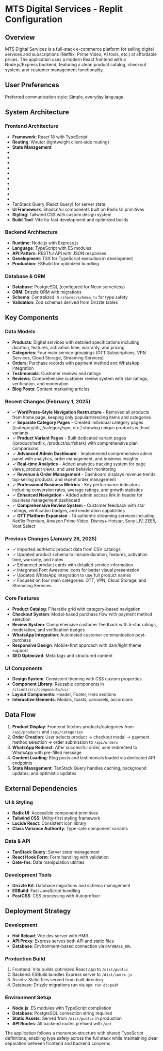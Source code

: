 # MTS Digital Services - Replit Configuration

## Overview

MTS Digital Services is a full-stack e-commerce platform for selling digital services and subscriptions (Netflix, Prime Video, AI tools, etc.) at affordable prices. The application uses a modern React frontend with a Node.js/Express backend, featuring a clean product catalog, checkout system, and customer management functionality.

## User Preferences

Preferred communication style: Simple, everyday language.

## System Architecture

### Frontend Architecture
- **Framework**: React 18 with TypeScript
- **Routing**: Wouter (lightweight client-side routing)
- **State Management**
-
-
-
-
-
-
-
-
-
-
-    TanStack Query (React Query) for server state
- **UI Framework**: Shadcn/ui components built on Radix UI primitives
- **Styling**: Tailwind CSS with custom design system
- **Build Tool**: Vite for fast development and optimized builds

### Backend Architecture  
- **Runtime**: Node.js with Express.js
- **Language**: TypeScript with ES modules
- **API Pattern**: RESTful API with JSON responses
- **Development**: TSX for TypeScript execution in development
- **Production**: ESBuild for optimized bundling

### Database & ORM
- **Database**: PostgreSQL (configured for Neon serverless)
- **ORM**: Drizzle ORM with migrations
- **Schema**: Centralized in `/shared/schema.ts` for type safety
- **Validation**: Zod schemas derived from Drizzle tables

## Key Components

### Data Models
- **Products**: Digital services with detailed specifications including duration, features, activation time, warranty, and pricing
- **Categories**: Four main service groupings (OTT Subscriptions, VPN Services, Cloud Storage, Streaming Services)
- **Orders**: Purchase records with payment method and WhatsApp integration
- **Testimonials**: Customer reviews and ratings
- **Reviews**: Comprehensive customer review system with star ratings, verification, and moderation
- **Blog Posts**: Content marketing articles

### Recent Changes (February 1, 2025)
- ✓ **WordPress-Style Navigation Restructure** - Removed all products from home page, keeping only popular/trending items and categories
- ✓ **Separate Category Pages** - Created individual category pages (/category/ott, /category/vpn, etc.) showing unique products without variants
- ✓ **Product Variant Pages** - Built dedicated variant pages (/product/netflix, /product/surfshark) with comprehensive plan comparisons
- ✓ **Advanced Admin Dashboard** - Implemented comprehensive admin panel with analytics, order management, and business insights
- ✓ **Real-time Analytics** - Added analytics tracking system for page views, product views, and user behavior monitoring
- ✓ **Revenue & Order Management** - Dashboard displays revenue trends, top-selling products, and recent order management
- ✓ **Professional Business Metrics** - Key performance indicators including conversion rates, average ratings, and growth statistics
- ✓ **Enhanced Navigation** - Added admin access link in header for business management dashboard
- ✓ **Comprehensive Review System** - Customer feedback with star ratings, verification badges, and moderation capabilities
- ✓ **OTT Platform Expansion** - 14 authentic streaming services including Netflix Premium, Amazon Prime Video, Disney+ Hotstar, Sony LIV, ZEE5, Voot Select

### Previous Changes (January 26, 2025)
- ✓ Imported authentic product data from CSV catalogs
- ✓ Updated product schema to include duration, features, activation time, warranty, and notes
- ✓ Enhanced product cards with detailed service information
- ✓ Integrated Font Awesome icons for better visual presentation
- ✓ Updated WhatsApp integration to use full product names
- ✓ Focused on four main categories: OTT, VPN, Cloud Storage, and Streaming Services

### Core Features
- **Product Catalog**: Filterable grid with category-based navigation
- **Checkout System**: Modal-based purchase flow with payment method selection
- **Review System**: Comprehensive customer feedback with 5-star ratings, moderation, and verification badges
- **WhatsApp Integration**: Automated customer communication post-purchase
- **Responsive Design**: Mobile-first approach with dark/light theme support
- **SEO Optimized**: Meta tags and structured content

### UI Components
- **Design System**: Consistent theming with CSS custom properties
- **Component Library**: Reusable components in `/client/src/components/ui/`
- **Layout Components**: Header, Footer, Hero sections
- **Interactive Elements**: Modals, toasts, carousels, accordions

## Data Flow

1. **Product Display**: Frontend fetches products/categories from `/api/products` and `/api/categories`
2. **Order Creation**: User selects product → checkout modal → payment method selection → order submission to `/api/orders`
3. **WhatsApp Redirect**: After successful order, user redirected to WhatsApp with pre-filled message
4. **Content Loading**: Blog posts and testimonials loaded via dedicated API endpoints
5. **State Management**: TanStack Query handles caching, background updates, and optimistic updates

## External Dependencies

### UI & Styling
- **Radix UI**: Accessible component primitives
- **Tailwind CSS**: Utility-first styling framework
- **Lucide React**: Consistent icon library
- **Class Variance Authority**: Type-safe component variants

### Data & API
- **TanStack Query**: Server state management
- **React Hook Form**: Form handling with validation
- **Date-fns**: Date manipulation utilities

### Development Tools
- **Drizzle Kit**: Database migrations and schema management
- **ESBuild**: Fast JavaScript bundling
- **PostCSS**: CSS processing with Autoprefixer

## Deployment Strategy

### Development
- **Hot Reload**: Vite dev server with HMR
- **API Proxy**: Express serves both API and static files
- **Database**: Environment-based connection via `DATABASE_URL`

### Production Build
1. Frontend: Vite builds optimized React app to `/dist/public`
2. Backend: ESBuild bundles Express server to `/dist/index.js`
3. Assets: Static files served from built directory
4. Database: Drizzle migrations run via `npm run db:push`

### Environment Setup
- **Node.js**: ES modules with TypeScript compilation
- **Database**: PostgreSQL connection string required
- **Static Assets**: Served from `/dist/public` in production
- **API Routes**: All backend routes prefixed with `/api`

The application follows a monorepo structure with shared TypeScript definitions, enabling type safety across the full stack while maintaining clear separation between frontend and backend concerns.